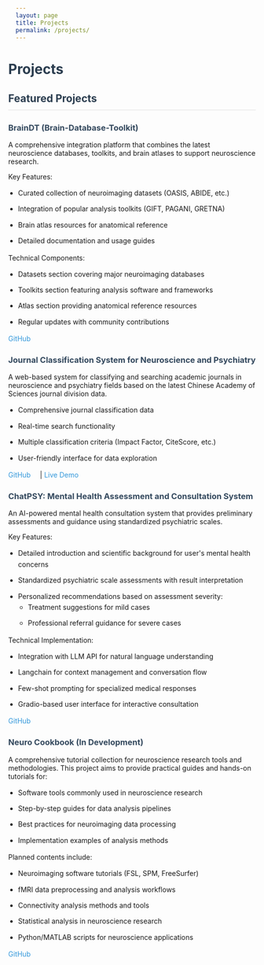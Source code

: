 ```yaml
---
layout: page
title: Projects
permalink: /projects/
---
```


# Projects

## Featured Projects

### BrainDT (Brain-Database-Toolkit)

A comprehensive integration platform that combines the latest neuroscience databases, toolkits, and brain atlases to support neuroscience research.

Key Features:
- Curated collection of neuroimaging datasets (OASIS, ABIDE, etc.)
- Integration of popular analysis toolkits (GIFT, PAGANI, GRETNA)
- Brain atlas resources for anatomical reference
- Detailed documentation and usage guides

Technical Components:
- Datasets section covering major neuroimaging databases
- Toolkits section featuring analysis software and frameworks
- Atlas section providing anatomical reference resources
- Regular updates with community contributions

[GitHub](https://github.com/JunlinJing/BrainDT)

### Journal Classification System for Neuroscience and Psychiatry

A web-based system for classifying and searching academic journals in neuroscience and psychiatry fields based on the latest Chinese Academy of Sciences journal division data.
- Comprehensive journal classification data
- Real-time search functionality
- Multiple classification criteria (Impact Factor, CiteScore, etc.)
- User-friendly interface for data exploration

[GitHub](https://github.com/JunlinJing/neuroscience_psychiatry_journal_classification) | [Live Demo](https://neuroscience-psychiatry-journal-classification.vercel.app)

### ChatPSY: Mental Health Assessment and Consultation System

An AI-powered mental health consultation system that provides preliminary assessments and guidance using standardized psychiatric scales.

Key Features:
- Detailed introduction and scientific background for user's mental health concerns
- Standardized psychiatric scale assessments with result interpretation
- Personalized recommendations based on assessment severity:
  - Treatment suggestions for mild cases
  - Professional referral guidance for severe cases

Technical Implementation:
- Integration with LLM API for natural language understanding
- Langchain for context management and conversation flow
- Few-shot prompting for specialized medical responses
- Gradio-based user interface for interactive consultation

[GitHub](https://github.com/JunlinJing/ChatPSY_demo)

### Neuro Cookbook (In Development)

A comprehensive tutorial collection for neuroscience research tools and methodologies. This project aims to provide practical guides and hands-on tutorials for:
- Software tools commonly used in neuroscience research
- Step-by-step guides for data analysis pipelines
- Best practices for neuroimaging data processing
- Implementation examples of analysis methods

Planned contents include:
- Neuroimaging software tutorials (FSL, SPM, FreeSurfer)
- fMRI data preprocessing and analysis workflows
- Connectivity analysis methods and tools
- Statistical analysis in neuroscience research
- Python/MATLAB scripts for neuroscience applications

[GitHub](https://github.com/JunlinJing/Neuro_cookbook)

<style>
.page-content {
    max-width: 900px;
    margin: 0 auto;
    padding: 20px;
}

h1, h2, h3 {
    color: #2c3e50;
}

h2 {
    border-bottom: 2px solid #eee;
    padding-bottom: 10px;
    margin-top: 30px;
}

h3 {
    margin-top: 25px;
    color: #34495e;
}

img {
    max-width: 100%;
    height: auto;
    border-radius: 10px;
    margin: 20px 0;
    box-shadow: 0 4px 8px rgba(0,0,0,0.1);
}

ul {
    padding-left: 20px;
}

li {
    margin-bottom: 10px;
    line-height: 1.6;
}

a {
    color: #3498db;
    text-decoration: none;
    margin-right: 15px;
}

a:hover {
    text-decoration: underline;
}

.project-links {
    margin: 15px 0;
}

.project-description {
    margin: 15px 0;
    line-height: 1.6;
}
</style> 